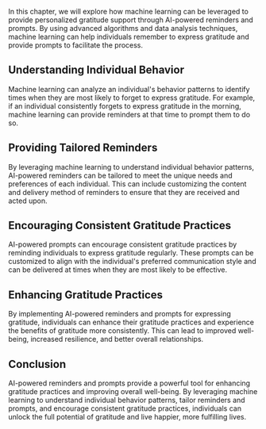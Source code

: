 
In this chapter, we will explore how machine learning can be leveraged to provide personalized gratitude support through AI-powered reminders and prompts. By using advanced algorithms and data analysis techniques, machine learning can help individuals remember to express gratitude and provide prompts to facilitate the process.

Understanding Individual Behavior
---------------------------------

Machine learning can analyze an individual's behavior patterns to identify times when they are most likely to forget to express gratitude. For example, if an individual consistently forgets to express gratitude in the morning, machine learning can provide reminders at that time to prompt them to do so.

Providing Tailored Reminders
----------------------------

By leveraging machine learning to understand individual behavior patterns, AI-powered reminders can be tailored to meet the unique needs and preferences of each individual. This can include customizing the content and delivery method of reminders to ensure that they are received and acted upon.

Encouraging Consistent Gratitude Practices
------------------------------------------

AI-powered prompts can encourage consistent gratitude practices by reminding individuals to express gratitude regularly. These prompts can be customized to align with the individual's preferred communication style and can be delivered at times when they are most likely to be effective.

Enhancing Gratitude Practices
-----------------------------

By implementing AI-powered reminders and prompts for expressing gratitude, individuals can enhance their gratitude practices and experience the benefits of gratitude more consistently. This can lead to improved well-being, increased resilience, and better overall relationships.

Conclusion
----------

AI-powered reminders and prompts provide a powerful tool for enhancing gratitude practices and improving overall well-being. By leveraging machine learning to understand individual behavior patterns, tailor reminders and prompts, and encourage consistent gratitude practices, individuals can unlock the full potential of gratitude and live happier, more fulfilling lives.
